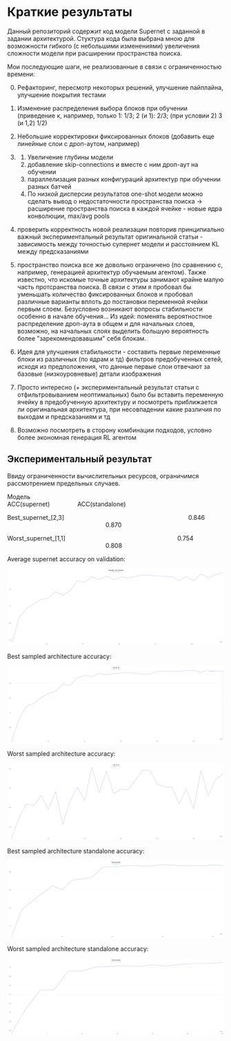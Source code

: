 # Краткие результаты

Данный репозиторий содержит код модели Supernet с заданной в задании архитектурой.
Стуктура кода была выбрана мною для возможности гибкого (с небольшими изменениями) увеличения сложности модели при расширении пространства поиска. 

Мои последующие шаги, не реализованные в связи с ограниченностью времени:

0. Рефакторинг, пересмотр некоторых решений, улучшение пайплайна, улучшение покрытия тестами
1. Изменение распределения выбора блоков при обучении (приведение к, например, только 1: 1/3; 2 (и 1): 2/3; (при условии 2) 3 (и 1,2) 1/2)
2. Небольшие корректировки фиксированных блоков (добавить еще линейные слои с дроп-аутом, например) 
3. 
   1. Увеличение глубины модели
   2. добавление skip-connections и вместе с ним дроп-аут на обучении
   3. параллелизация разных конфигураций архитектур при обучении разных батчей 
   4. По низкой дисперсии результатов one-shot модели можно сделать вывод о недостаточности пространства поиска -> расширение пространства поиска в каждой ячейке - новые ядра конволюции, max/avg pools


3. проверить корректность новой реализации повторив принципиально важный экспериментальный результат оригинальной статьи -  зависимость между точностью супернет модели и расстоянием KL между предсказаниями
4. пространство поиска все же довольно ограничено (по сравнению с, например, генерацией архитектур обучаемым агентом). 
Также известно, что искомые точные архитектуры занимают крайне малую часть протсранства поиска. В связи с этим я пробовал бы уменьшать количество фиксированных блоков и пробовал различные варианты вплоть до постановки переменной ячейки первым слоем. Безусловно возникают вопросы стабильности особенно в начале обучения... Из идей: поменять вероятностное распределение дроп-аута в общем и для начальных слоев, возможно, на начальных слоях выделить большую вероятность более "зарекомендовавшим" себя блокам. 
5. Идея для улучшения стабильности - составить первые переменные блоки из различных (по ядрам и тд) фильтров предобученных сетей, исходя из предположения, что данные первые слои отвечают за базовые (низкоуровневые) детали изображения
6. Просто интересно (+ экспериментальный результат статьи с отфильтровыванием неоптимальных) было бы вставить переменную ячейку в предобученную архитектуру и посмотреть приближается ли оригинальная архитектура, при несовпадении какие различия по выходам и предсказаниям и тд
7. Возможно посмотреть в сторону комбинации подходов, условно более экономная генерация RL агентом



## Экспериментальный результат 

Ввиду ограниченности вычислительных ресурсов, ограничимся рассмотрением предельных случаев. 

Модель &emsp;&emsp;&emsp;&emsp;&emsp;&emsp;&emsp;&emsp;&emsp;&emsp;&emsp;&emsp;&emsp;&emsp;&emsp;&emsp;&emsp;&emsp;&emsp;&emsp;&emsp;&emsp;&emsp;&emsp;&emsp;&emsp;&emsp;&emsp; ACC(supernet) &emsp;&emsp;&emsp;&emsp; ACC(standalone)

Best_supernet_[2,3] &emsp;&emsp;&emsp;&emsp;&emsp;&emsp;&emsp;&emsp;&emsp;&emsp;&emsp;&emsp;&emsp;&emsp;&emsp;&emsp;&emsp;&emsp;&emsp;&emsp; 0.846 &emsp;&emsp;&emsp;&emsp;&emsp;&emsp;&emsp;&emsp;&emsp;&emsp;&emsp;&emsp;&emsp;&emsp;&emsp;&emsp; 0.870

Worst_supernet_[1,1] &emsp;&emsp;&emsp;&emsp;&emsp;&emsp;&emsp;&emsp;&emsp;&emsp;&emsp;&emsp;&emsp;&emsp;&emsp;&emsp;&emsp;&emsp; 0.754 &emsp;&emsp;&emsp;&emsp;&emsp;&emsp;&emsp;&emsp;&emsp;&emsp;&emsp;&emsp;&emsp;&emsp;&emsp;&emsp; 0.808

Average supernet accuracy on validation:

![plot](./pics/Supernet-avg-val-accuracy.png)

Best sampled architecture accuracy:

![plot](./pics/Supernet-best-val-accuracy.png)

Worst sampled architecture accuracy:

![plot](./pics/Supernet-worst-val-accuracy.png)

Best sampled architecture standalone accuracy: 

![plot](./pics/Supernet-2-3-stand-alone-accuracy.png)

Worst sampled architecture standalone accuracy:

![plot](./pics/Supernet-1-1-stand-alone-accuracy.png)

